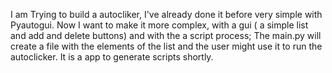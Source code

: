 I am Trying to build a autocliker, I've already done it before very simple with Pyautogui. Now I want to make it more complex, with a gui ( a simple list and add and delete buttons) and with the a script process; The main.py will create a file with the elements of the list and the user might use it to run the autoclicker. It is a app to generate scripts shortly.
